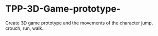# TPP-3D-Game-prototype-
Create 3D game prototype and the movements of the character jump, crouch, run, walk..
